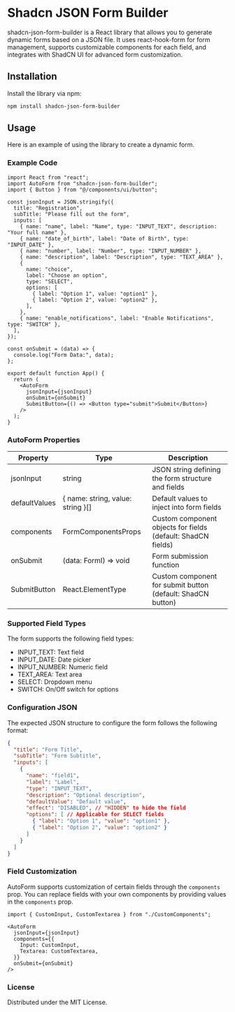 # Shadcn JSON Form Builder

shadcn-json-form-builder is a React library that allows you to generate dynamic forms based on a JSON file. It uses react-hook-form for form management, supports customizable components for each field, and integrates with ShadCN UI for advanced form customization.

## Installation

Install the library via npm:

```bash
npm install shadcn-json-form-builder
```

## Usage

Here is an example of using the library to create a dynamic form.

### Example Code

```tsx
import React from "react";
import AutoForm from "shadcn-json-form-builder";
import { Button } from "@/components/ui/button";

const jsonInput = JSON.stringify({
  title: "Registration",
  subTitle: "Please fill out the form",
  inputs: [
    { name: "name", label: "Name", type: "INPUT_TEXT", description: "Your full name" },
    { name: "date_of_birth", label: "Date of Birth", type: "INPUT_DATE" },
    { name: "number", label: "Number", type: "INPUT_NUMBER" },
    { name: "description", label: "Description", type: "TEXT_AREA" },
    {
      name: "choice",
      label: "Choose an option",
      type: "SELECT",
      options: [
        { label: "Option 1", value: "option1" },
        { label: "Option 2", value: "option2" },
      ],
    },
    { name: "enable_notifications", label: "Enable Notifications", type: "SWITCH" },
  ],
});

const onSubmit = (data) => {
  console.log("Form Data:", data);
};

export default function App() {
  return (
    <AutoForm
      jsonInput={jsonInput}
      onSubmit={onSubmit}
      SubmitButton={() => <Button type="submit">Submit</Button>}
    />
  );
}
```

### AutoForm Properties

| Property      | Type                  | Description                                      |
|---------------|-----------------------|--------------------------------------------------|
| jsonInput     | string                | JSON string defining the form structure and fields |
| defaultValues | { name: string, value: string }[] | Default values to inject into form fields |
| components    | FormComponentsProps   | Custom component objects for fields (default: ShadCN fields) |
| onSubmit      | (data: FormI) => void | Form submission function |
| SubmitButton  | React.ElementType     | Custom component for submit button (default: ShadCN button) |

### Supported Field Types

The form supports the following field types:

- INPUT_TEXT: Text field
- INPUT_DATE: Date picker
- INPUT_NUMBER: Numeric field
- TEXT_AREA: Text area
- SELECT: Dropdown menu
- SWITCH: On/Off switch for options

### Configuration JSON

The expected JSON structure to configure the form follows the following format:

```json
{
  "title": "Form Title",
  "subTitle": "Form Subtitle",
  "inputs": [
    {
      "name": "field1",
      "label": "Label",
      "type": "INPUT_TEXT",
      "description": "Optional description",
      "defaultValue": "Default value",
      "effect": "DISABLED", // "HIDDEN" to hide the field
      "options": [ // Applicable for SELECT fields
        { "label": "Option 1", "value": "option1" },
        { "label": "Option 2", "value": "option2" }
      ]
    }
  ]
}
```

### Field Customization

AutoForm supports customization of certain fields through the `components` prop. You can replace fields with your own components by providing values in the `components` prop.

```tsx
import { CustomInput, CustomTextarea } from "./CustomComponents";

<AutoForm
  jsonInput={jsonInput}
  components={{
    Input: CustomInput,
    Textarea: CustomTextarea,
  }}
  onSubmit={onSubmit}
/>

```

### License

Distributed under the MIT License.

